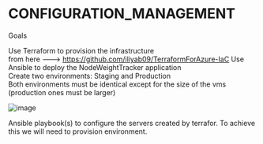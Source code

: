 # CONFIGURATION_MANAGEMENT

Goals

Use Terraform to provision the infrastructure</br> from here ---> https://github.com/iliyab09/TerraformForAzure-IaC
Use Ansible to deploy the NodeWeightTracker application</br>
Create two environments: Staging and Production</br>
Both environments must be identical except for the size of the vms (production ones must be larger)</br>

![image](https://user-images.githubusercontent.com/16802411/140537162-474cf1be-ab24-4935-a269-e4f6274c0155.png)


Ansible playbook(s) to configure the servers created by terrafor. To achieve this we will need to provision environment.

